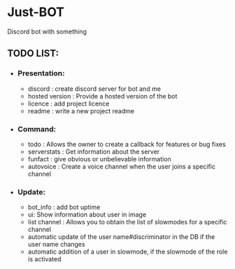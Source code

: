 # Just-BOT

Discord bot with something

## TODO LIST:

* ### Presentation:
    - discord : create discord server for bot and me
    - hosted version : Provide a hosted version of the bot
    - licence : add project licence
    - readme : write a new project readme

* ### Command:
    - todo : Allows the owner to create a callback for features or bug fixes
    - serverstats : Get information about the server
    - funfact : give obvious or unbelievable information
    - autovoice : Create a voice channel when the user joins a specific channel

* ### Update:
    - bot_info : add bot uptime
    - ui: Show information about user in image
    - list channel : Allows you to obtain the list of slowmodes for a specific channel
    - automatic update of the user name#discriminator in the DB if the user name changes
    - automatic addition of a user in slowmode, if the slowmode of the role is activated